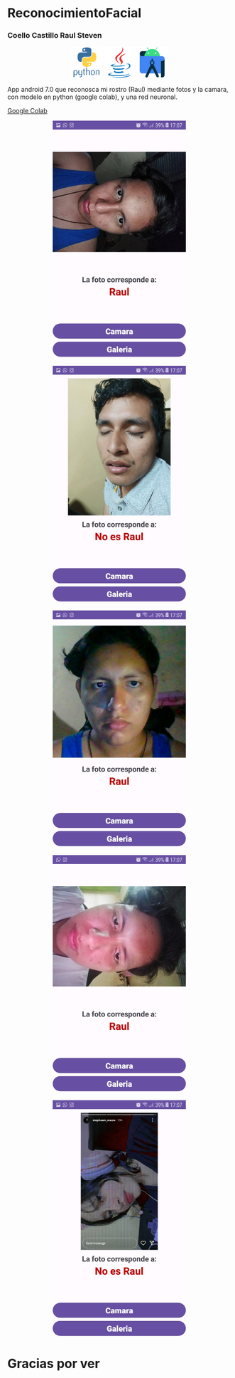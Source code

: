 # ReconocimientoFacial
### Coello Castillo Raul Steven
<div align="center">
   <img src="https://github.com/devicons/devicon/blob/master/icons/python/python-original-wordmark.svg" title="python" alt="python" width="70" height="70"/>
   <img src="https://github.com/devicons/devicon/blob/master/icons/java/java-original.svg" title="Java" alt="Java" width="70" height="70"/>
     <img src="https://github.com/devicons/devicon/blob/master/icons/androidstudio/androidstudio-original.svg" title="android studio" alt="android studio" width="70" height="70"/>
</div>
<p >
  App android 7.0 que reconosca mi rostro (Raul) mediante fotos y la camara, con modelo en python (google colab), y una red neuronal.
</p>
<div>
   <a href="https://colab.research.google.com/drive/1JTozjNk5DIUGIiN0jqAI_ogGYX_2NL1n">Google Colab</a>
</div>

<div>
<p align="center">
<img  src="ImagenesEjecucion/WhatsApp Image 2023-09-15 at 17.10.01.jpg" width="300px" />
</p>
<p align="center">
<img  src="ImagenesEjecucion/WhatsApp Image 2023-09-15 at 17.10.011.jpg" width="300px" />
</p>
<p align="center">
<img  src="ImagenesEjecucion/WhatsApp Image 2023-09-15 at 17.10.012.jpg" width="300px" />
</p>
<p align="center">
<img  src="ImagenesEjecucion/WhatsApp Image 2023-09-15 at 17.10.023.jpg" width="300px" />
</p>
<p align="center">
<img  src="ImagenesEjecucion/WhatsApp Image 2023-09-15 at 17.10.025.jpg" width="300px" />
</p>
</div>

# Gracias por ver





